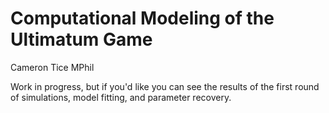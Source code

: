 # Computational Modeling of the Ultimatum Game

Cameron Tice MPhil

Work in progress, but if you'd like you can see the results of the first round of simulations, model fitting, and parameter recovery.
